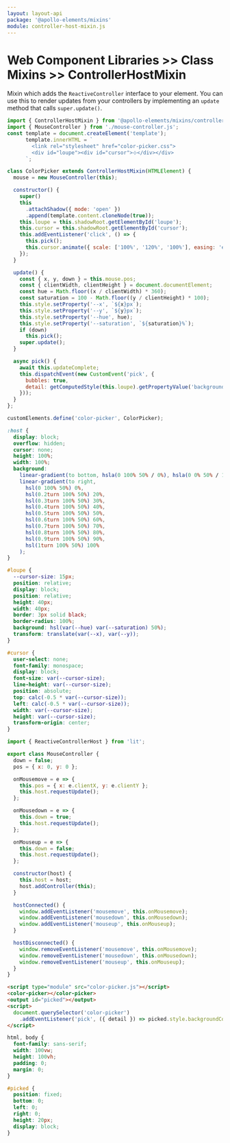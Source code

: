 ```yaml
---
layout: layout-api
package: '@apollo-elements/mixins'
module: controller-host-mixin.js
---
```

<!-- ----------------------------------------------------------------------------------------
     Welcome! This file includes automatically generated API documentation.
     To edit the docs that appear within, find the original source file under `packages/*`,
     corresponding to the package name and module in this YAML front-matter block.
     Thank you for your interest in Apollo Elements 😁
------------------------------------------------------------------------------------------ -->

# Web Component Libraries >> Class Mixins >> ControllerHostMixin

Mixin which adds the `ReactiveController` interface to your element. You can use this to render updates from your controllers by implementing an `update` method that calls `super.update()`.

```js playground mouse-controller color-picker.js
import { ControllerHostMixin } from '@apollo-elements/mixins/controller-host-mixin';
import { MouseController } from './mouse-controller.js';
const template = document.createElement('template');
      template.innerHTML = `
        <link rel="stylesheet" href="color-picker.css">
        <div id="loupe"><div id="cursor">⊹</div></div>
      `;

class ColorPicker extends ControllerHostMixin(HTMLElement) {
  mouse = new MouseController(this);

  constructor() {
    super()
    this
      .attachShadow({ mode: 'open' })
      .append(template.content.cloneNode(true));
    this.loupe = this.shadowRoot.getElementById('loupe');
    this.cursor = this.shadowRoot.getElementById('cursor');
    this.addEventListener('click', () => {
      this.pick();
      this.cursor.animate({ scale: ['100%', '120%', '100%'], easing: 'ease-in-out' }, 300);
    });
  }

  update() {
    const { x, y, down } = this.mouse.pos;
    const { clientWidth, clientHeight } = document.documentElement;
    const hue = Math.floor((x / clientWidth) * 360);
    const saturation = 100 - Math.floor((y / clientHeight) * 100);
    this.style.setProperty('--x', `${x}px`);
    this.style.setProperty('--y', `${y}px`);
    this.style.setProperty('--hue', hue);
    this.style.setProperty('--saturation', `${saturation}%`);
    if (down)
      this.pick();
    super.update();
  }

  async pick() {
    await this.updateComplete;
    this.dispatchEvent(new CustomEvent('pick', {
      bubbles: true,
      detail: getComputedStyle(this.loupe).getPropertyValue('background-color')
    }));
  }
};

customElements.define('color-picker', ColorPicker);
```

```css playground-file mouse-controller color-picker.css
:host {
  display: block;
  overflow: hidden;
  cursor: none;
  height: 100%;
  width: 100%;
  background:
    linear-gradient(to bottom, hsla(0 100% 50% / 0%), hsla(0 0% 50% / 100%)),
    linear-gradient(to right,
      hsl(0 100% 50%) 0%,
      hsl(0.2turn 100% 50%) 20%,
      hsl(0.3turn 100% 50%) 30%,
      hsl(0.4turn 100% 50%) 40%,
      hsl(0.5turn 100% 50%) 50%,
      hsl(0.6turn 100% 50%) 60%,
      hsl(0.7turn 100% 50%) 70%,
      hsl(0.8turn 100% 50%) 80%,
      hsl(0.9turn 100% 50%) 90%,
      hsl(1turn 100% 50%) 100%
    );
}

#loupe {
  --cursor-size: 15px;
  position: relative;
  display: block;
  position: relative;
  height: 40px;
  width: 40px;
  border: 3px solid black;
  border-radius: 100%;
  background: hsl(var(--hue) var(--saturation) 50%);
  transform: translate(var(--x), var(--y));
}

#cursor {
  user-select: none;
  font-family: monospace;
  display: block;
  font-size: var(--cursor-size);
  line-height: var(--cursor-size);
  position: absolute;
  top: calc(-0.5 * var(--cursor-size));
  left: calc(-0.5 * var(--cursor-size));
  width: var(--cursor-size);
  height: var(--cursor-size);
  transform-origin: center;
}
```

```js playground-file mouse-controller mouse-controller.js
import { ReactiveControllerHost } from 'lit';

export class MouseController {
  down = false;
  pos = { x: 0, y: 0 };

  onMousemove = e => {
    this.pos = { x: e.clientX, y: e.clientY };
    this.host.requestUpdate();
  };

  onMousedown = e => {
    this.down = true;
    this.host.requestUpdate();
  };

  onMouseup = e => {
    this.down = false;
    this.host.requestUpdate();
  };

  constructor(host) {
    this.host = host;
    host.addController(this);
  }

  hostConnected() {
    window.addEventListener('mousemove', this.onMousemove);
    window.addEventListener('mousedown', this.onMousedown);
    window.addEventListener('mouseup', this.onMouseup);
  }

  hostDisconnected() {
    window.removeEventListener('mousemove', this.onMousemove);
    window.removeEventListener('mousedown', this.onMousedown);
    window.removeEventListener('mouseup', this.onMouseup);
  }
}
```

```html playground-file mouse-controller index.html
<script type="module" src="color-picker.js"></script>
<color-picker></color-picker>
<output id="picked"></output>
<script>
  document.querySelector('color-picker')
    .addEventListener('pick', ({ detail }) => picked.style.backgroundColor = detail);
</script>
```

```css playground-file mouse-controller style.css
html, body {
  font-family: sans-serif;
  width: 100vw;
  height: 100vh;
  padding: 0;
  margin: 0;
}

#picked {
  position: fixed;
  bottom: 0;
  left: 0;
  right: 0;
  height: 20px;
  display: block;
}
```
